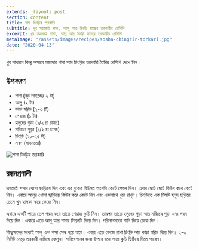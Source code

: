 ```yaml
---
extends: _layouts.post
section: content
title: শসা চিংড়ির তরকারি
subtitle: খুব সহজেই শসা, আলু আর চিংড়ি মাছের তরকারীর রেসিপি
excerpt: খুব সহজেই শসা, আলু আর চিংড়ি মাছের তরকারীর রেসিপি
metaImage: "/assets/images/recipes/sosha-chingrir-torkari.jpg"
date: "2020-04-13"
---
```


খুব সাধারন কিন্তু অসম্ভব মজাদার শসা আর চিংড়ির তরকারি তৈরির রেসিপি দেখে নিন।

## উপকরণ

- শসা (বড় সাইজের ২ টা)
- আলু (২ টা)
- কাচা মরিচ (২-৩ টি)
- পেয়াজ (১ টা)
- হলুদের গুড়া (১/২ চা চামচ)
- মরিচের গুড়া (১/২ চা চামচ)
- চিংড়ি (২০-২৫ টা)
- লবন (স্বাদমতো)

![শসা চিংড়ির তরকারি](/assets/images/recipes/sosha-chingrir-torkari.jpg)

## রন্ধনপ্রণালী

প্রথমেই শসার খোসা ছাড়িয়ে দিন এবং এর বুকের বিচিসহ অংশটা কেটে ফেলে দিন। এবার ছোট ছোট কিউব করে কেটে
নিন। এবারে আলুর খোসা ছাড়িয়ে কিউব করে কেটে নিন এবং একসাথে ধুয়ে রাখুন। চিংড়িতে এক টিমটি হলুদ ছড়িয়ে
তেলে খুব হালকা করে ভেজে নিন।

এবারে একটি পাত্রে তেল গরম করে তাতে পেয়াজ কুচি নিন। তারপর তাতে হলুদের গুড়া আর মরিচের গুড়া এবং লবন
দিয়ে দিন। এবারে এতে আলু আর শসার মিশ্রনটি দিয়ে দিন। পরিমানমতো পানি দিয়ে ঢেকে দিন।

কিছুক্ষনের মধ্যেই আলু এবং শসা সেদ্ধ হয়ে যাবে। এবার এতে ভেজে রাখা চিংড়ি আর কাচা মরিচ দিয়ে দিন। ২-৩
মিনিট নেড়ে তরকারী নামিয়ে ফেলুন। পরিবেশনের জন্য উপরে ধনে পাতা কুচি ছিটিয়ে দিতে পারেন।
